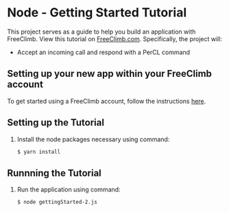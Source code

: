 # Node - Getting Started Tutorial

This project serves as a guide to help you build an application with FreeClimb. View this tutorial on [FreeClimb.com](https://docs.freeclimb.com/docs/nodejs-voice-calling-quickstart). Specifically, the project will:

- Accept an incoming call and respond with a PerCL command   

## Setting up your new app within your FreeClimb account

To get started using a FreeClimb account, follow the instructions [here](https://docs.freeclimb.com/docs/getting-started-with-freeclimb).

## Setting up the Tutorial

1. Install the node packages necessary using command:

   ```bash
   $ yarn install
   ```

## Runnning the Tutorial

1. Run the application using command:

   ```bash
   $ node gettingStarted-2.js
   ```

